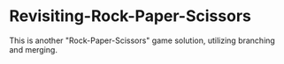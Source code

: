 # Revisiting-Rock-Paper-Scissors
This is another "Rock-Paper-Scissors" game solution, utilizing branching and merging.
